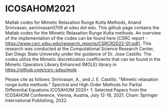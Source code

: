 # ICOSAHOM2021
Matlab codes for Mimetic Relaxation Runge Kutta Methods, Anand Srinivasan, asrinivasan0709 at sdsu dot edu.
This github page contains the Matlab codes for the Mimetic Relaxation Runge Kutta methods. An overview of the implementation of the codes can be found here [CSRC report - https://www.csrc.sdsu.edu/research_reports/CSRCR2022-01.pdf]. This research was conducted at the Computational Science Research Center, San Diego State University under the guidance of Dr. Jose Castillo. The codes utilize the Mimetic discretization coefficients that can be found in the Mimetic Operators Library Enhanced (MOLE) library in https://github.com/csrc-sdsu/mole . 

Please cite as follows:
Srinivasan, A., and J. E. Castillo. "Mimetic relaxation runge kutta methods." Spectral and High Order Methods for Partial Differential Equations ICOSAHOM 2020+ 1: Selected Papers from the ICOSAHOM Conference, Vienna, Austria, July 12-16, 2021. Cham: Springer International Publishing, 2022.
